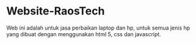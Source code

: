 # Website-RaosTech
Web ini adalah untuk jasa perbaikan laptop dan hp, untuk semua jenis hp yang dibuat dengan menggunakan html 5, css dan javascript.
